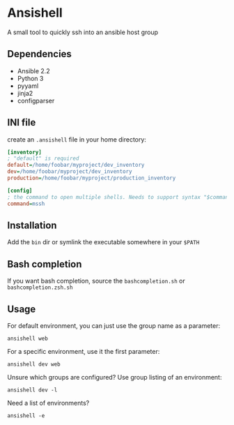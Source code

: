 # Ansishell

A small tool to quickly ssh into an ansible host group

## Dependencies

* Ansible 2.2
* Python 3
* pyyaml
* jinja2
* configparser

## INI file

create an `.ansishell` file in your home directory:

```ini
[inventory]
; "default" is required
default=/home/foobar/myproject/dev_inventory
dev=/home/foobar/myproject/dev_inventory
production=/home/foobar/myproject/production_inventory

[config]
; the command to open multiple shells. Needs to support syntax "$command $host1 $host2 ..."
command=mssh
```

## Installation

Add the `bin` dir or symlink the executable somewhere in your `$PATH`

## Bash completion

If you want bash completion, source the `bashcompletion.sh` or `bashcompletion.zsh.sh`

## Usage

For default environment, you can just use the group name as a parameter:

`ansishell web`

For a specific environment, use it the first parameter:

`ansishell dev web`

Unsure which groups are configured? Use group listing of an environment:

`ansishell dev -l`

Need a list of environments?

`ansishell -e`
